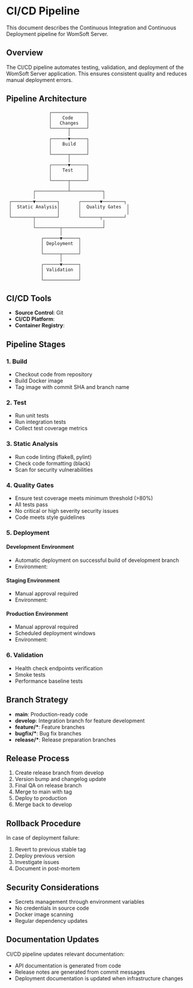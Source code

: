 # CI/CD Pipeline

This document describes the Continuous Integration and Continuous Deployment pipeline for WomSoft Server.

## Overview

The CI/CD pipeline automates testing, validation, and deployment of the WomSoft Server application. This ensures consistent quality and reduces manual deployment errors.

## Pipeline Architecture

                    ┌─────────────┐
                    │    Code     │
                    │   Changes   │
                    └──────┬──────┘
                           │
                    ┌──────▼──────┐
                    │    Build    │
                    │             │
                    └──────┬──────┘
                           │
                    ┌──────▼──────┐
                    │    Test     │
                    │             │
                    └──────┬──────┘
                           │
              ┌────────────┴────────────┐
              │                         │
     ┌────────▼────────┐       ┌───────▼────────┐
     │  Static Analysis│       │  Quality Gates  │
     │                 │       │                 │
     └────────┬────────┘       └───────┬────────┘
              │                         │
              └─────────┬───────────────┘
                        │
                 ┌──────▼──────┐
                 │ Deployment  │
                 │             │
                 └──────┬──────┘
                        │
                 ┌──────▼──────┐
                 │ Validation  │
                 │             │
                 └─────────────┘

## CI/CD Tools

- **Source Control**: Git
- **CI/CD Platform**: <!-- TODO: Specify CI/CD platform (GitHub Actions, GitLab CI, Jenkins, etc.) -->
- **Container Registry**: <!-- TODO: Specify container registry -->

## Pipeline Stages

### 1. Build

- Checkout code from repository
- Build Docker image
- Tag image with commit SHA and branch name

### 2. Test

- Run unit tests
- Run integration tests
- Collect test coverage metrics

### 3. Static Analysis

- Run code linting (flake8, pylint)
- Check code formatting (black)
- Scan for security vulnerabilities

### 4. Quality Gates

- Ensure test coverage meets minimum threshold (>80%)
- All tests pass
- No critical or high severity security issues
- Code meets style guidelines

### 5. Deployment

#### Development Environment
- Automatic deployment on successful build of development branch
- Environment: <!-- TODO: Add development environment details -->

#### Staging Environment
- Manual approval required
- Environment: <!-- TODO: Add staging environment details -->

#### Production Environment
- Manual approval required
- Scheduled deployment windows
- Environment: <!-- TODO: Add production environment details -->

### 6. Validation

- Health check endpoints verification
- Smoke tests
- Performance baseline tests

## Branch Strategy

- **main**: Production-ready code
- **develop**: Integration branch for feature development
- **feature/\***: Feature branches
- **bugfix/\***: Bug fix branches
- **release/\***: Release preparation branches

## Release Process

1. Create release branch from develop
2. Version bump and changelog update
3. Final QA on release branch
4. Merge to main with tag
5. Deploy to production
6. Merge back to develop

## Rollback Procedure

In case of deployment failure:

1. Revert to previous stable tag
2. Deploy previous version
3. Investigate issues
4. Document in post-mortem

## Security Considerations

- Secrets management through environment variables
- No credentials in source code
- Docker image scanning
- Regular dependency updates

## Documentation Updates

CI/CD pipeline updates relevant documentation:

- API documentation is generated from code
- Release notes are generated from commit messages
- Deployment documentation is updated when infrastructure changes

<!-- TODO: Add project-specific CI/CD configuration details -->